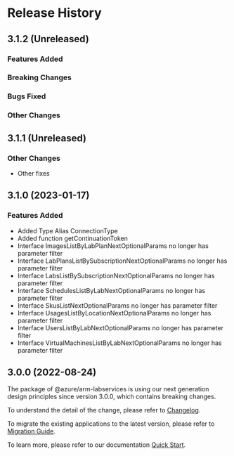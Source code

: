 # Release History

## 3.1.2 (Unreleased)

### Features Added

### Breaking Changes

### Bugs Fixed

### Other Changes

## 3.1.1 (Unreleased)

### Other Changes

  - Other fixes

## 3.1.0 (2023-01-17)
    
### Features Added

  - Added Type Alias ConnectionType
  - Added function getContinuationToken
  - Interface ImagesListByLabPlanNextOptionalParams no longer has parameter filter
  - Interface LabPlansListBySubscriptionNextOptionalParams no longer has parameter filter
  - Interface LabsListBySubscriptionNextOptionalParams no longer has parameter filter
  - Interface SchedulesListByLabNextOptionalParams no longer has parameter filter
  - Interface SkusListNextOptionalParams no longer has parameter filter
  - Interface UsagesListByLocationNextOptionalParams no longer has parameter filter
  - Interface UsersListByLabNextOptionalParams no longer has parameter filter
  - Interface VirtualMachinesListByLabNextOptionalParams no longer has parameter filter
    
    
## 3.0.0 (2022-08-24)

The package of @azure/arm-labservices is using our next generation design principles since version 3.0.0, which contains breaking changes.

To understand the detail of the change, please refer to [Changelog](https://aka.ms/js-track2-changelog).

To migrate the existing applications to the latest version, please refer to [Migration Guide](https://aka.ms/js-track2-migration-guide).

To learn more, please refer to our documentation [Quick Start](https://aka.ms/azsdk/js/mgmt/quickstart ).
